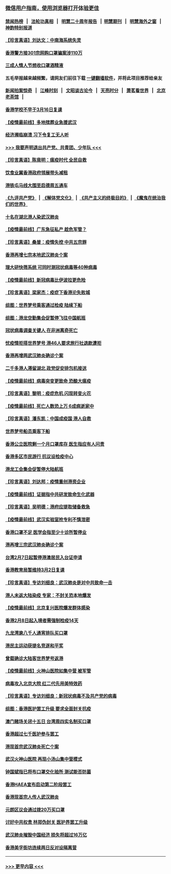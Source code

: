 ### [微信用户指南，使用浏览器打开体验更佳](https://github.com/gfw-breaker/banned-news1/blob/master/indexes/wechat-guide.md?t=0)
#### [禁闻热榜](热点新闻.md?t=0)  &nbsp;&nbsp;|&nbsp;&nbsp; [法轮功真相](https://github.com/gfw-breaker/truth/blob/master/README.md?t=0) &nbsp;&nbsp;|&nbsp;&nbsp; [明慧二十周年报告](https://github.com/gfw-breaker/mh-reports/blob/master/README.md?t=0) &nbsp;&nbsp;|&nbsp;&nbsp;[明慧期刊](https://github.com/gfw-breaker/mh-qikan) &nbsp;&nbsp;|&nbsp;&nbsp; [明慧海外之窗](https://github.com/gfw-breaker/mh-news/blob/master/README.md?t=0) &nbsp;&nbsp;|&nbsp;&nbsp; [神韵特别报道](https://github.com/gfw-breaker/mh-news/blob/master/shenyun.md?t=0)
#### [【珍言真语】刘达文：中南海系统失灵](../pages/nsc415/n11869465.md?t=02150533) 
#### [香港警方接301宗网购口罩骗案涉110万](../pages/nsc415/n11867572.md?t=02150533) 
#### [三成人情人节想收口罩酒精液](../pages/nsc415/n11867523.md?t=02150533) 
#### 五毛举报越来越频繁，请网友们前往下载 [一键翻墙软件](https://github.com/gfw-breaker/ssr-accounts)，并将此项目推荐给亲友
#### [新闻拍案惊奇](https://github.com/gfw-breaker/banned-news1/blob/master/pages/link4.md) &nbsp;&nbsp;|&nbsp;&nbsp; [江峰时刻](https://github.com/gfw-breaker/banned-news1/blob/master/pages/link4.md) &nbsp;&nbsp;|&nbsp;&nbsp; [文昭谈古论今](https://github.com/gfw-breaker/banned-news1/blob/master/pages/link4.md) &nbsp;&nbsp;|&nbsp;&nbsp; [天亮时分](https://github.com/gfw-breaker/banned-news1/blob/master/pages/link4.md) &nbsp;&nbsp;|&nbsp;&nbsp; [萧茗看世界](https://github.com/gfw-breaker/banned-news1/blob/master/pages/link4.md) &nbsp;&nbsp;|&nbsp;&nbsp; [北京老茶馆](https://github.com/gfw-breaker/banned-news1/blob/master/pages/link4.md) &nbsp;&nbsp;|&nbsp;&nbsp; 
#### [香港学校不早于3月16日复课](../pages/nsc415/n11867498.md?t=02150533) 
#### [【疫情最前线】多地殡葬业急援武汉](../pages/nsc415/n11866914.md?t=02150533) 
#### [经济濒临崩溃 习下令复工无人听](../pages/nsc415/n11867269.md?t=02150533) 
#### [>>> 我要声明退出共产党、共青团、少年队 <<<](https://github.com/begood0513/goodnews/blob/master/quit/letter.md) 
#### [【珍言真语】陈竟明：瘟疫时代 全民自救](../pages/nsc415/n11866765.md?t=02150533) 
#### [饮食业冀香港政府领展带头减租](../pages/nsc415/n11864876.md?t=02150533) 
#### [港铁屯马线大围至启德周五通车](../pages/nsc415/n11864842.md?t=02150533) 
#### [《九评共产党》](https://github.com/begood0513/9ping.md/blob/master/README.md) &nbsp;|&nbsp; [《解体党文化》](../../../../jtdwh.md/blob/master/README.md)  &nbsp;|&nbsp; [《共产主义的终极目的》](../../../../gczydzjmd.md/blob/master/README.md) &nbsp;|&nbsp; [《魔鬼在统治我们的世界》](../../../../mgztzwmdsj.md/blob/master/README.md) 
#### [十名在湖北港人染武汉肺炎](../pages/nsc415/n11864807.md?t=02150533) 
#### [【疫情最前线】广东急征私产 趁危军管？](../pages/nsc415/n11864205.md?t=02150533) 
#### [【珍言真语】桑普：疫情失控 中共五宗罪](../pages/nsc415/n11864157.md?t=02150533) 
#### [香港再增七宗本地武汉肺炎个案](../pages/nsc415/n11862405.md?t=02150533) 
#### [理大研快筛系统 可同时测冠状病毒等40种病毒](../pages/nsc415/n11862376.md?t=02150533) 
#### [【疫情最前线】新冠病毒比伊波拉更危险](../pages/nsc415/n11862199.md?t=02150533) 
#### [【珍言真语】梁家杰：疫症下香港沦失败城](../pages/nsc415/n11861588.md?t=02150533) 
#### [组图：世界梦号乘客通过检疫 陆续下船](../pages/nsc415/n11858302.md?t=02150533) 
#### [组图：港龙空勤集会促暂停飞往中国航班](../pages/nsc415/n11858190.md?t=02150533) 
#### [冠状病毒调查关键人 在非洲离奇死亡](../pages/nsc415/n11859798.md?t=02150533) 
#### [忧疫情拒搭世界梦号 港46人要求旅行社退款遭拒](../pages/nsc415/n11859849.md?t=02150533) 
#### [香港再增两武汉肺炎确诊个案](../pages/nsc415/n11859833.md?t=02150533) 
#### [二千多港人滞留湖北 政党促安排包机接送](../pages/nsc415/n11859831.md?t=02150533) 
#### [【疫情最前线】病毒突变更致命 恐酿大瘟疫](../pages/nsc415/n11859604.md?t=02150533) 
#### [【珍言真语】黎明：疫症危机 闪现转变火花](../pages/nsc415/n11859199.md?t=02150533) 
#### [【疫情最前线】死亡人数恐上万 6成病逝家中](../pages/nsc415/n11856687.md?t=02150533) 
#### [【珍言真语】潘东凯：中国成疫国 港人自救](../pages/nsc415/n11856962.md?t=02150533) 
#### [世界梦号船员乘客下船](../pages/nsc415/n11856883.md?t=02150533) 
#### [香港公立医院剩一个月口罩库存 医生指应有人问责](../pages/nsc415/n11856875.md?t=02150533) 
#### [香港多区市民游行 抗议设检疫中心](../pages/nsc415/n11856866.md?t=02150533) 
#### [港龙工会集会促暂停大陆航班](../pages/nsc415/n11856840.md?t=02150533) 
#### [【珍言真语】刘达邦：疫情重创港资企业](../pages/nsc415/n11854274.md?t=02150533) 
#### [【疫情最前线】证据指中共研发致命生化武器](../pages/nsc415/n11853087.md?t=02150533) 
#### [【珍言真语】吴明德：港府应提取储备救急](../pages/nsc415/n11852734.md?t=02150533) 
#### [【疫情最前线】武汉实验室抢专利不慎泄密](../pages/nsc415/n11850310.md?t=02150533) 
#### [香港口罩不足 医学会指至少十诊所暂停业](../pages/nsc415/n11850301.md?t=02150533) 
#### [港再增三宗武汉肺炎确诊个案](../pages/nsc415/n11850328.md?t=02150533) 
#### [台湾2月7日起暂停港澳居民入台证申请](../pages/nsc415/n11850304.md?t=02150533) 
#### [香港教育局暂维持3月2日复课](../pages/nsc415/n11850260.md?t=02150533) 
#### [【珍言真语】专访刘细良：武汉肺炎是对中共致命一击](../pages/nsc415/n11849934.md?t=02150533) 
#### [港人未返大陆染疫 专家：不封关恐本地爆发](../pages/nsc415/n11848021.md?t=02150533) 
#### [【疫情最前线】北京复兴医院爆发群体感染](../pages/nsc415/n11847626.md?t=02150533) 
#### [香港2月8日起入境者需强制检疫14天](../pages/nsc415/n11847658.md?t=02150533) 
#### [九龙湾逾八千人通宵排队买口罩](../pages/nsc415/n11847647.md?t=02150533) 
#### [港民主运动获提名竞逐和平奖](../pages/nsc415/n11847633.md?t=02150533) 
#### [曾载确诊大陆客世界梦号返港](../pages/nsc415/n11847608.md?t=02150533) 
#### [【疫情最前线】火神山医院如集中营 被军管](../pages/nsc415/n11847524.md?t=02150533) 
#### [病毒攻入北京大院 红二代先用美特效药](../pages/nsc415/n11847427.md?t=02150533) 
#### [【珍言真语】专访刘细良：新冠状病毒不及共产党的病毒](../pages/nsc415/n11847164.md?t=02150533) 
#### [组图：香港医护罢工升级 要求全面封关抗疫](../pages/nsc415/n11844107.md?t=02150533) 
#### [澳门赌场关闭十五日 台湾周四实名制买口罩](../pages/nsc415/n11845083.md?t=02150533) 
#### [香港超过七千医护参与罢工](../pages/nsc415/n11845051.md?t=02150533) 
#### [港现首宗武汉肺炎死亡个案](../pages/nsc415/n11844998.md?t=02150533) 
#### [武汉火神山医院 再现小汤山集中营模式](../pages/nsc415/n11844763.md?t=02150533) 
#### [钟国斌指已将布口罩交化验所 测试能否防菌](../pages/nsc415/n11842783.md?t=02150533) 
#### [香港HAEA宣布启动第二阶段罢工](../pages/nsc415/n11842723.md?t=02150533) 
#### [香港现首宗人传人武汉肺炎](../pages/nsc415/n11842766.md?t=02150533) 
#### [元朗区议会通过拨20万买口罩](../pages/nsc415/n11842754.md?t=02150533) 
#### [讨好中共权贵 林郑伪封关 医护界罢工升级](../pages/nsc415/n11842359.md?t=02150533) 
#### [武汉肺炎摧毁中国经济 损失将超过16万亿](../pages/nsc415/n11839723.md?t=02150533) 
#### [香港美孚街坊连续两日反对设隔离营](../pages/nsc415/n11839962.md?t=02150533) 

----
#### [ >>> 更早内容 <<< ](../indexes/nsc415-earlier.md)
